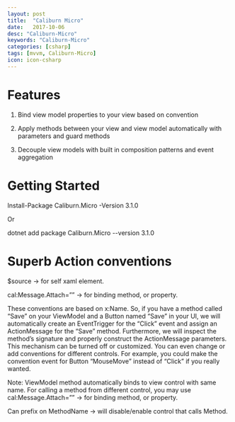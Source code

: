 ```yaml
---
layout: post
title:  "Caliburn Micro"
date:   2017-10-06
desc: "Caliburn-Micro"
keywords: "Caliburn-Micro"
categories: [csharp]
tags: [mvvm, Caliburn-Micro]
icon: icon-csharp
---
```



Features
========

1.  Bind view model properties to your view based on convention

2.  Apply methods between your view and view model automatically with
    parameters and guard methods

3.  Decouple view models with built in composition patterns and event
    aggregation

Getting Started
===============

Install-Package Caliburn.Micro -Version 3.1.0

Or

dotnet add package Caliburn.Micro --version 3.1.0

Superb Action conventions
=========================

\$source -&gt; for self xaml element.

cal:Message.Attach=”” -&gt; for binding method, or property.

These conventions are based on x:Name. So, if you have a method called
“Save” on your ViewModel and a Button named “Save” in your UI, we will
automatically create an EventTrigger for the “Click” event and assign an
ActionMessage for the “Save” method. Furthermore, we will inspect the
method’s signature and properly construct the ActionMessage parameters.
This mechanism can be turned off or customized. You can even change or
add conventions for different controls. For example, you could make the
convention event for Button “MouseMove” instead of “Click” if you really
wanted.

Note: ViewModel method automatically binds to view control with same
name. For calling a method from different control, you may use
cal:Message.Attach=”” -&gt; for binding method, or property.

Can prefix on MethodName -&gt; will disable/enable control that calls
Method.
